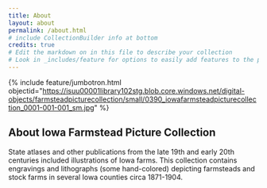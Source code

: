 ```yaml
---
title: About
layout: about
permalink: /about.html
# include CollectionBuilder info at bottom
credits: true
# Edit the markdown on in this file to describe your collection
# Look in _includes/feature for options to easily add features to the page
---
```


{% include feature/jumbotron.html objectid="https://isuu00001library102stg.blob.core.windows.net/digital-objects/farmsteadpicturecollection/small/0390_iowafarmsteadpicturecollection_0001-001-001_sm.jpg" %} 

## About Iowa Farmstead Picture Collection

State atlases and other publications from the late 19th and early 20th centuries included illustrations of Iowa farms. This collection contains engravings and lithographs (some hand-colored) depicting farmsteads and stock farms in several Iowa counties circa 1871-1904.
